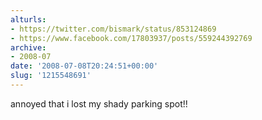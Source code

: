 ```yaml
---
alturls:
- https://twitter.com/bismark/status/853124869
- https://www.facebook.com/17803937/posts/559244392769
archive:
- 2008-07
date: '2008-07-08T20:24:51+00:00'
slug: '1215548691'
---
```


annoyed that i lost my shady parking spot!!


